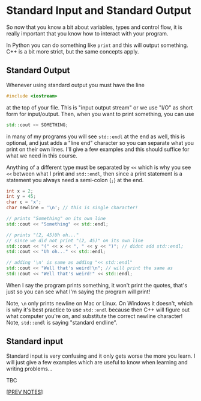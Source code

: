 # Standard Input and Standard Output

So now that you know a bit about variables, types and control flow, it is really important that you know how to interact with your program. 

In Python you can do something like `print` and this will output something. C++ is a bit more strict, but the same concepts apply. 

## Standard Output

Whenever using standard output you must have the line 

```cpp
#include <iostream>
``` 

at the top of your file. This is "input output stream" or we use "I/O" as short form for input/output. Then, when you want to print something, you can use 

```cpp
std::cout << SOMETHING;
```

in many of my programs you will see `std::endl` at the end as well, this is optional, and just adds a "line end" character so you can separate what you print on their own lines. I'll give a few examples and this should suffice for what we need in this course. 

Anything of a different type must be separated by `<<` which is why you see `<<` between what I print and `std::endl`, then since a print statement is a statement you always need a semi-colon (`;`) at the end.

```cpp
int x = 2; 
int y = 45; 
char c = 'x';
char newline = '\n'; // this is single character! 

// prints "Something" on its own line
std::cout << "Something" << std::endl;

// prints "(2, 45)Uh oh..." 
// since we did not print "(2, 45)" on its own line
std::cout << "(" << x << ", " << y << ")"; // didnt add std::endl;
std::cout << "Uh oh..." << std::endl;

// adding '\n' is same as adding "<< std::endl"
std::cout << "Well that's weird!\n"; // will print the same as 
std::cout << "Well that's weird!" << std::endl;
```

When I say the program prints something, it won't print the quotes, that's just so you can see what I'm saying the program will print! 

Note, `\n` only prints newline on Mac or Linux. On Windows it doesn't, which is why it's best practice to use `std::endl` because then C++ will figure out what computer you're on, and substitute the correct newline character! Note, `std::endl` is saying "standard endline". 

## Standard input 

Standard input is very confusing and it only gets worse the more you learn. I will just give a few examples which are useful to know when learning and writing problems...

TBC

[[PREV NOTES](./3_flow.md)]